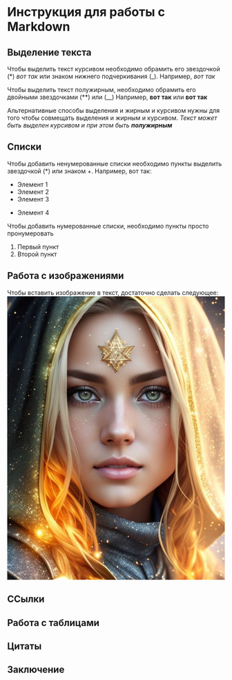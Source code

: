 # Инструкция для работы с Markdown

## Выделение текста

Чтобы выделить текст курсивом необходимо обрамить его звездочкой (*) *вот так* или знаком нижнего подчеркивания (_). Например, _вот так_ 

Чтобы выделить текст полужирным, необходимо обрамить его двойными звездочками (**) или (__) Например, **вот так** или __вот так__

Альтернативные способы выделения и жирным и курсивом нужны для того чтобы совмещать выделения и жирным и курсивом. _Текст может быть выделен курсивом и при этом быть **полужирным**_

## Списки

Чтобы добавить ненумерованные списки необходимо пункты выделить звездочкой (*) или знаком +. Например, вот так:
* Элемент 1
* Элемент 2
* Элемент 3
+ Элемент 4

Чтобы добавить нумерованные списки, необходимо пункты просто пронумеровать
1. Первый пункт
2. Второй пункт

## Работа с изображениями

Чтобы вставить изображение в текст, достаточно сделать следующее:
![Привет, это Leonardo!](Leonardo.jpg)

## ССылки 

## Работа с таблицами

## Цитаты

## Заключение